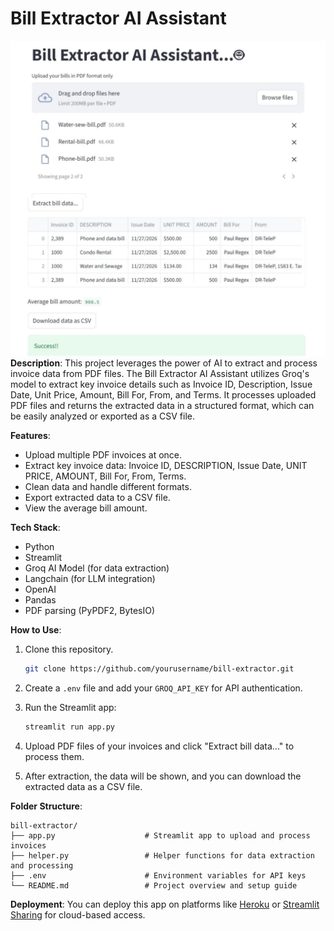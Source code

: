 # Bill Extractor AI Assistant
![Screenshot of Output](images/Screenshot.jpg)
**Description**:
This project leverages the power of AI to extract and process invoice data from PDF files. The Bill Extractor AI Assistant utilizes Groq's model to extract key invoice details such as Invoice ID, Description, Issue Date, Unit Price, Amount, Bill For, From, and Terms. It processes uploaded PDF files and returns the extracted data in a structured format, which can be easily analyzed or exported as a CSV file.

**Features**:

* Upload multiple PDF invoices at once.
* Extract key invoice data: Invoice ID, DESCRIPTION, Issue Date, UNIT PRICE, AMOUNT, Bill For, From, Terms.
* Clean data and handle different formats.
* Export extracted data to a CSV file.
* View the average bill amount.

**Tech Stack**:

* Python
* Streamlit
* Groq AI Model (for data extraction)
* Langchain (for LLM integration)
* OpenAI
* Pandas
* PDF parsing (PyPDF2, BytesIO)

**How to Use**:

1. Clone this repository.

   ```bash
   git clone https://github.com/yourusername/bill-extractor.git
   ```
2. Create a `.env` file and add your `GROQ_API_KEY` for API authentication.
3. Run the Streamlit app:

   ```bash
   streamlit run app.py
   ```
4. Upload PDF files of your invoices and click "Extract bill data..." to process them.
5. After extraction, the data will be shown, and you can download the extracted data as a CSV file.

**Folder Structure**:

```
bill-extractor/
├── app.py                    # Streamlit app to upload and process invoices
├── helper.py                 # Helper functions for data extraction and processing
├── .env                      # Environment variables for API keys
└── README.md                 # Project overview and setup guide
```
**Deployment**:
You can deploy this app on platforms like [Heroku](https://www.heroku.com/) or [Streamlit Sharing](https://streamlit.io/sharing) for cloud-based access.

